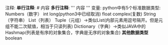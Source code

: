 注释:
	**单行注释**: # 内容
	**多行注释**:   ''' 内容   '''
变量:
	python中有5个标准数据类型:
	Numbers（数字）
		int
		long(python3中已经取消)
		float
		complex(复数)
	String（字符串）
	List（列表）
	Tuple（元组）->类似List(内部元素用逗号隔开。但是元组不能二次赋值，相当于只读列表)
	Dictionary（字典）->类似JAVA中的Hashmap(列表是有序的对象集合，字典是无序的对象集合)
	**其他数据类型**
	boolean











